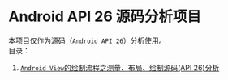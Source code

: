 # Android API 26 源码分析项目
本项目仅作为源码（`Android API 26`）分析使用。  
目录：  
1. [`Android View`的绘制流程之测量、布局、绘制源码(API 26)分析](https://github.com/tianyalu/AndroidSourceCode26/blob/master/md/mviewDrawingProcessSourceCodeAnalysis.md)  
